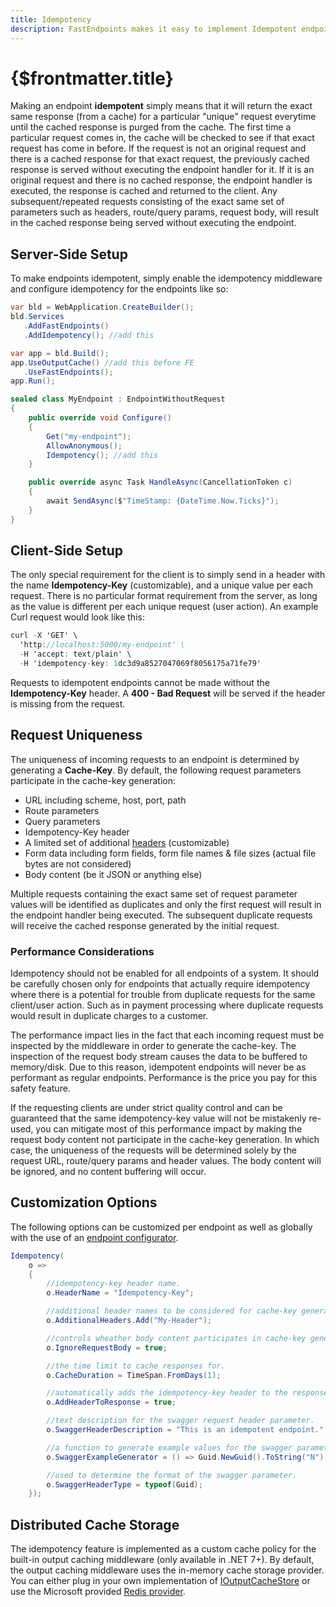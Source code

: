 ```yaml
---
title: Idempotency
description: FastEndpoints makes it easy to implement Idempotent endpoints.
---
```


# {$frontmatter.title}

Making an endpoint **idempotent** simply means that it will return the exact same response (from a cache) for a particular "unique" request everytime until the cached response is purged from the cache. The first time a particular request comes in, the cache will be checked to see if that exact request has come in before. If the request is not an original request and there is a cached response for that exact request, the previously cached response is served without executing the endpoint handler for it. If it is an original request and there is no cached response, the endpoint handler is executed, the response is cached and returned to the client. Any subsequent/repeated requests consisting of the exact same set of parameters such as headers, route/query params, request body, will result in the cached response being served without executing the endpoint.

## Server-Side Setup

To make endpoints idempotent, simply enable the idempotency middleware and configure idempotency for the endpoints like so:

```cs | title=Program.cs
var bld = WebApplication.CreateBuilder();
bld.Services
   .AddFastEndpoints()
   .AddIdempotency(); //add this

var app = bld.Build();
app.UseOutputCache() //add this before FE
   .UseFastEndpoints();
app.Run();
```

```cs | title=Endpoint.cs
sealed class MyEndpoint : EndpointWithoutRequest
{
    public override void Configure()
    {
        Get("my-endpoint");
        AllowAnonymous();
        Idempotency(); //add this
    }

    public override async Task HandleAsync(CancellationToken c)
    {
        await SendAsync($"TimeStamp: {DateTime.Now.Ticks}");
    }
}
```

## Client-Side Setup

The only special requirement for the client is to simply send in a header with the name **Idempotency-Key** (customizable), and a unique value per each request. There is no particular format requirement from the server, as long as the value is different per each unique request (user action). An example Curl request would look like this:

```cs
curl -X 'GET' \
  'http://localhost:5000/my-endpoint' \
  -H 'accept: text/plain' \
  -H 'idempotency-key: 1dc3d9a8527047069f8056175a71fe79'
```

Requests to idempotent endpoints cannot be made without the **Idempotency-Key** header. A **400 - Bad Request** will be served if the header is missing from the request.

## Request Uniqueness

The uniqueness of incoming requests to an endpoint is determined by generating a **Cache-Key**. By default, the following request parameters participate in the cache-key generation:

- URL including scheme, host, port, path
- Route parameters
- Query parameters
- Idempotency-Key header
- A limited set of additional [headers](https://github.com/FastEndpoints/FastEndpoints/blob/c65f5af1f65e99d8f3a63eedfda25e6e7a3f4d76/Src/Library/Endpoint/Idempotency/IdempotencyOptions.cs#L20-L33) (customizable)
- Form data including form fields, form file names & file sizes (actual file bytes are not considered)
- Body content (be it JSON or anything else)

Multiple requests containing the exact same set of request parameter values will be identified as duplicates and only the first request will result in the endpoint handler being executed. The subsequent duplicate requests will receive the cached response generated by the initial request.

### Performance Considerations

Idempotency should not be enabled for all endpoints of a system. It should be carefully chosen only for endpoints that actually require idempotency where there is a potential for trouble from duplicate requests for the same client/user action. Such as in payment processing where duplicate requests would result in duplicate charges to a customer.

The performance impact lies in the fact that each incoming request must be inspected by the middleware in order to generate the cache-key. The inspection of the request body stream causes the data to be buffered to memory/disk. Due to this reason, idempotent endpoints will never be as performant as regular endpoints. Performance is the price you pay for this safety feature.

If the requesting clients are under strict quality control and can be guaranteed that the same idempotency-key value will not be mistakenly re-used, you can mitigate most of this performance impact by making the request body content not participate in the cache-key generation. In which case, the uniqueness of the requests will be determined solely by the request URL, route/query params and header values. The body content will be ignored, and no content buffering will occur.

## Customization Options

The following options can be customized per endpoint as well as globally with the use of an [endpoint configurator](configuration-settings#global-endpoint-options).

```cs
Idempotency(
    o =>
    {
        //idempotency-key header name.
        o.HeaderName = "Idempotency-Key";

        //additional header names to be considered for cache-key generation.
        o.AdditionalHeaders.Add("My-Header");

        //controls wheather body content participates in cache-key generation.
        o.IgnoreRequestBody = true;

        //the time limit to cache responses for.
        o.CacheDuration = TimeSpan.FromDays(1);

        //automatically adds the idempotency-key header to the response.
        o.AddHeaderToResponse = true;

        //text description for the swagger request header parameter.
        o.SwaggerHeaderDescription = "This is an idempotent endpoint.";

        //a function to generate example values for the swagger parameter.
        o.SwaggerExampleGenerator = () => Guid.NewGuid().ToString("N");

        //used to determine the format of the swagger parameter.
        o.SwaggerHeaderType = typeof(Guid);
    });
```

## Distributed Cache Storage

The idempotency feature is implemented as a custom cache policy for the built-in output caching middleware (only available in .NET 7+). By default, the output caching middleware uses the in-memory cache storage provider. You can either plug in your own implementation of [IOutputCacheStore](https://learn.microsoft.com/en-us/dotnet/api/microsoft.aspnetcore.outputcaching.ioutputcachestore?view=aspnetcore-8.0) or use the Microsoft provided [Redis provider](https://learn.microsoft.com/en-us/aspnet/core/performance/caching/output?preserve-view=true&view=aspnetcore-8.0#redis-cache).